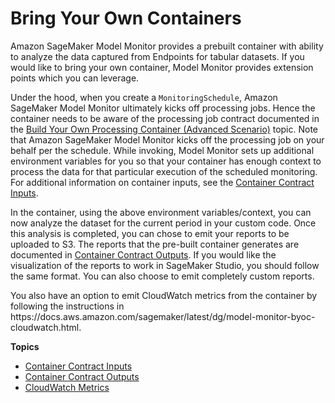 # Bring Your Own Containers<a name="model-monitor-byoc-containers"></a>

Amazon SageMaker Model Monitor provides a prebuilt container with ability to analyze the data captured from Endpoints for tabular datasets\. If you would like to bring your own container, Model Monitor provides extension points which you can leverage\.

Under the hood, when you create a `MonitoringSchedule`, Amazon SageMaker Model Monitor ultimately kicks off processing jobs\. Hence the container needs to be aware of the processing job contract documented in the [Build Your Own Processing Container \(Advanced Scenario\)](build-your-own-processing-container.md) topic\. Note that Amazon SageMaker Model Monitor kicks off the processing job on your behalf per the schedule\. While invoking, Model Monitor sets up additional environment variables for you so that your container has enough context to process the data for that particular execution of the scheduled monitoring\. For additional information on container inputs, see the [Container Contract Inputs](model-monitor-byoc-contract-inputs.md)\.

In the container, using the above environment variables/context, you can now analyze the dataset for the current period in your custom code\. Once this analysis is completed, you can chose to emit your reports to be uploaded to S3\. The reports that the pre\-built container generates are documented in [Container Contract Outputs](model-monitor-byoc-contract-outputs.md)\. If you would like the visualization of the reports to work in SageMaker Studio, you should follow the same format\. You can also choose to emit completely custom reports\.

You also have an option to emit CloudWatch metrics from the container by following the instructions in https://docs\.aws\.amazon\.com/sagemaker/latest/dg/model\-monitor\-byoc\-cloudwatch\.html\.

**Topics**
+ [Container Contract Inputs](model-monitor-byoc-contract-inputs.md)
+ [Container Contract Outputs](model-monitor-byoc-contract-outputs.md)
+ [CloudWatch Metrics](model-monitor-byoc-cloudwatch.md)